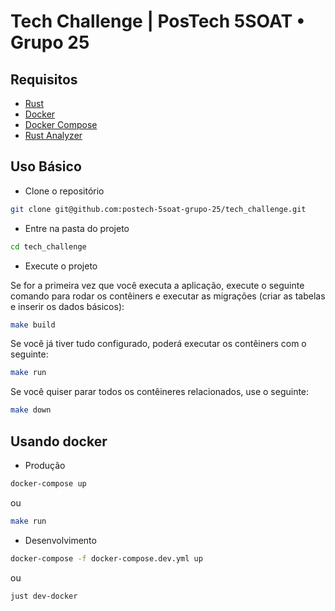 # Tech Challenge | PosTech 5SOAT • Grupo 25

## Requisitos

- [Rust](https://www.rust-lang.org/tools/install)
- [Docker](https://docs.docker.com/get-docker/)
- [Docker Compose](https://docs.docker.com/compose/install/)
- [Rust Analyzer](https://rust-analyzer.github.io/manual.html#installation)

## Uso Básico

- Clone o repositório

```bash
git clone git@github.com:postech-5soat-grupo-25/tech_challenge.git
```

- Entre na pasta do projeto

```bash
cd tech_challenge
```

- Execute o projeto

Se for a primeira vez que você executa a aplicação, execute o seguinte comando para rodar os contêiners e executar as migrações (criar as tabelas e inserir os dados básicos):

```bash
make build
```

Se você já tiver tudo configurado, poderá executar os contêiners com o seguinte:

```bash
make run
```

Se você quiser parar todos os contêineres relacionados, use o seguinte:

```bash
make down
```

## Usando docker

- Produção

```bash
docker-compose up
```

ou

```bash
make run
```

- Desenvolvimento

```bash
docker-compose -f docker-compose.dev.yml up
```

ou

```bash
just dev-docker
```
